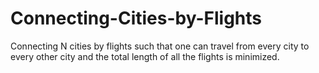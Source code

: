 # Connecting-Cities-by-Flights
Connecting N cities by flights such that one can travel from every city to every other city and the total length of all the flights is minimized.
